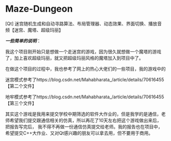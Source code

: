 # Maze-Dungeon
[Qt] 迷宫随机生成和自动寻路算法、布局管理器、动态效果、界面切换、播放音频【迷宫、魔塔、超级玛丽】

***一些简单的说明***：

我这个项目刚开始只是想做一个走迷宫的游戏，因为很久就想做一个魔塔的游戏了，加上喜欢超级玛丽，就又把超级玛丽风格的魔塔加入到项目中了。

在做这个项目的过程中，我也参考了网上的热心大佬们的一些项目，我的游戏中的

迷宫模式参考了https://blog.csdn.net/Mahabharata_/article/details/70616455   【第二个文件】

地牢模式参考了https://blog.csdn.net/Mahabharata_/article/details/70616455   【第三个文件】

其实这个游戏是我用来提交学校中期筛选的软件大作业的，但是我学的是通信，老师希望我们提交跟通信相关的仿真，所以再花了10天左右把这个游戏做出来后，把报告写完后，
我不得不再做一份通信仿真提交给老师。我的报告也在项目中，希望提交C++大作业、又对Qt感兴趣的朋友可以拿去用，但不要用于商用。

